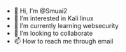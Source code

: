 - 👋 Hi, I’m @Smuai2
- 👀 I’m interested in Kali linux
- 🌱 I’m currently learning websecurity
- 💞️ I’m looking to collaborate 
- 📫 How to reach me through email

<!---
Smuai2/Smuai2 is a ✨ special ✨ repository because its `README.md` (this file) appears on your GitHub profile.
You can click the Preview link to take a look at your changes.
--->
